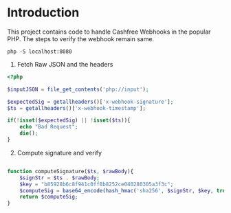 # Introduction
This project contains code to handle Cashfree Webhooks in the popular PHP. 
The steps to verify the webhook remain same.

```
php -S localhost:8080
```

1. Fetch Raw JSON and the headers
```php
<?php

$inputJSON = file_get_contents('php://input');

$expectedSig = getallheaders()['x-webhook-signature'];
$ts = getallheaders()['x-webhook-timestamp'];

if(!isset($expectedSig) || !isset($ts)){
    echo "Bad Request";
    die();
}

```

2. Compute signature and verify
```php

function computeSignature($ts, $rawBody){
    $signStr = $ts . $rawBody;
    $key = "b85928b6c8f941c0ff8b8252ce040280305a3f3c";
    $computeSig = base64_encode(hash_hmac('sha256', $signStr, $key, true));
    return $computeSig;
}

```
